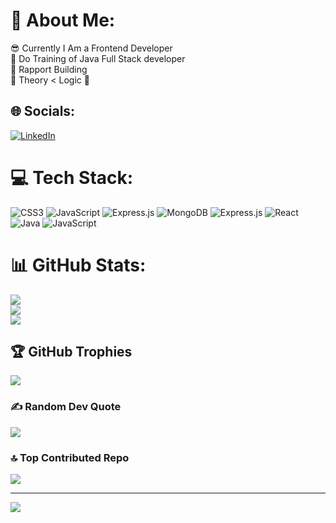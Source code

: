 # 💫 About Me:
😎 Currently I Am a Frontend Developer<br>👻 Do Training of Java Full Stack developer<br>🧠 Rapport Building<br>🥽 Theory < Logic 🧠


## 🌐 Socials:
[![LinkedIn](https://img.shields.io/badge/LinkedIn-%230077B5.svg?logo=linkedin&logoColor=white)](https://linkedin.com/in/siddharth-dubey-90252625a) 

# 💻 Tech Stack:
![CSS3](https://img.shields.io/badge/css3-%231572B6.svg?style=for-the-badge&logo=css3&logoColor=white) ![JavaScript](https://img.shields.io/badge/javascript-%23323330.svg?style=for-the-badge&logo=javascript&logoColor=%23F7DF1E) ![Express.js](https://img.shields.io/badge/express.js-%23404d59.svg?style=for-the-badge&logo=express&logoColor=%2361DAFB) ![MongoDB](https://img.shields.io/badge/MongoDB-%234ea94b.svg?style=for-the-badge&logo=mongodb&logoColor=white) ![Express.js](https://img.shields.io/badge/express.js-%23404d59.svg?style=for-the-badge&logo=express&logoColor=%2361DAFB) ![React](https://img.shields.io/badge/react-%2320232a.svg?style=for-the-badge&logo=react&logoColor=%2361DAFB) ![Java](https://img.shields.io/badge/java-%23ED8B00.svg?style=for-the-badge&logo=openjdk&logoColor=white) ![JavaScript](https://img.shields.io/badge/javascript-%23323330.svg?style=for-the-badge&logo=javascript&logoColor=%23F7DF1E)
# 📊 GitHub Stats:
![](https://github-readme-stats.vercel.app/api?username=siddharthdubey52&theme=dark&hide_border=false&include_all_commits=true&count_private=true)<br/>
![](https://nirzak-streak-stats.vercel.app/?user=siddharthdubey52&theme=dark&hide_border=false)<br/>
![](https://github-readme-stats.vercel.app/api/top-langs/?username=siddharthdubey52&theme=dark&hide_border=false&include_all_commits=true&count_private=true&layout=compact)

## 🏆 GitHub Trophies
![](https://github-profile-trophy.vercel.app/?username=siddharthdubey52&theme=dracula&no-frame=false&no-bg=true&margin-w=4)

### ✍️ Random Dev Quote
![](https://quotes-github-readme.vercel.app/api?type=horizontal&theme=radical)

### 🔝 Top Contributed Repo
![](https://github-contributor-stats.vercel.app/api?username=siddharthdubey52&limit=5&theme=dark&combine_all_yearly_contributions=true)

---
[![](https://visitcount.itsvg.in/api?id=siddharthdubey52&icon=0&color=0)](https://visitcount.itsvg.in)

<!-- Proudly created with GPRM ( https://gprm.itsvg.in ) -->
